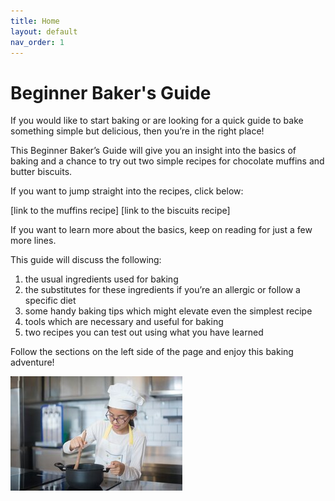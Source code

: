 ```yaml
---
title: Home
layout: default
nav_order: 1
---
```



<h1>Beginner Baker's Guide</h1>

If you would like to start baking or are looking for a quick guide to bake something simple but delicious, then you’re in the right place!

This Beginner Baker’s Guide will give you an insight into the basics of baking and a chance to try out two simple recipes for chocolate muffins and butter biscuits.

If you want to jump straight into the recipes, click below:

[link to the muffins recipe]
[link to the biscuits recipe]

If you want to learn more about the basics, keep on reading for just a few more lines.

This guide will discuss the following:


1. the usual ingredients used for baking
2. the substitutes for these ingredients if you’re an allergic or follow a specific diet 
3. some handy baking tips which might elevate even the simplest recipe
4. tools which are necessary and useful for baking 
5. two recipes you can test out using what you have learned

Follow the sections on the left side of the page and enjoy this baking adventure! 


![Alt text](small_size_young_girl_cooking.jpg)
